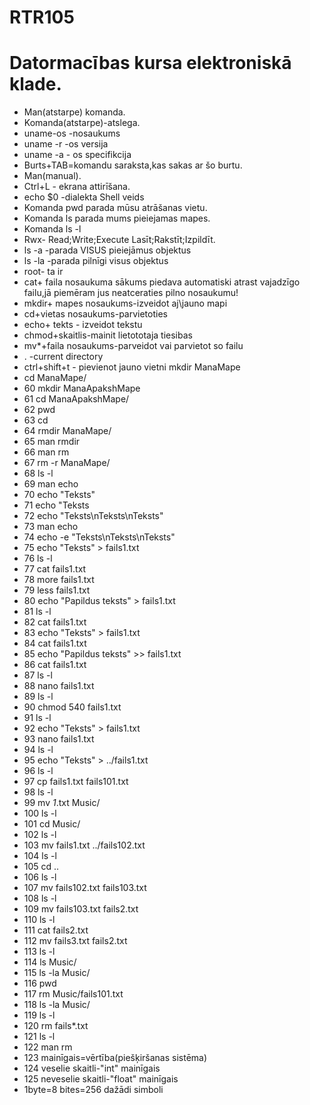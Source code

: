 # RTR105
# Datormacības kursa elektroniskā klade.
* Man(atstarpe) komanda.
* Komanda(atstarpe)-atslega.
* uname-os -nosaukums
* uname -r -os versija 
* uname -a - os specifikcija
* Burts+TAB=komandu saraksta,kas sakas ar šo burtu.
* Man(manual).
* Ctrl+L - ekrana attirīšana.
* echo $0 -dialekta Shell veids
* Komanda pwd parada mūsu atrāšanas vietu.
* Komanda ls parada mums pieiejamas mapes.
* Komanda ls -l 
* Rwx- Read;Write;Execute Lasīt;Rakstīt;Izpildīt.
* ls -a -parada VISUS pieiejāmus objektus
* ls -la -parada pilnīgi visus objektus
* root- ta ir
* cat+ faila nosaukuma sākums piedava automatiski atrast vajadzīgo failu,jā piemēram jus neatceraties pilno nosaukumu!
* mkdir+ mapes nosaukums-izveidot aj\\jauno mapi
* cd+vietas nosaukums-parvietoties
* echo+ tekts - izveidot tekstu 
* chmod+skaitlis-mainit lietototaja tiesibas
* mv*+faila nosaukums-parveidot vai parvietot so failu
* . -current directory
* ctrl+shift+t - pievienot jauno vietni
mkdir ManaMape
* cd ManaMape/
* 60  mkdir ManaApakshMape
* 61  cd ManaApakshMape/
* 62  pwd
* 63  cd
* 64  rmdir ManaMape/
* 65  man rmdir
* 66  man rm
* 67  rm -r ManaMape/
* 68  ls -l
* 69  man echo
* 70  echo "Teksts"
* 71  echo "Teksts
* 72  echo "Teksts\nTeksts\nTeksts"
* 73  man echo
* 74  echo -e "Teksts\nTeksts\nTeksts"
* 75  echo "Teksts" > fails1.txt
* 76  ls -l
* 77  cat fails1.txt 
* 78  more fails1.txt 
* 79  less fails1.txt 
* 80  echo "Papildus teksts" > fails1.txt
* 81  ls -l
* 82  cat fails1.txt 
* 83  echo "Teksts" > fails1.txt
* 84  cat fails1.txt 
* 85  echo "Papildus teksts" >> fails1.txt
* 86  cat fails1.txt 
* 87  ls -l
* 88  nano fails1.txt 
* 89  ls -l
* 90  chmod 540 fails1.txt 
* 91  ls -l
* 92  echo "Teksts" > fails1.txt
* 93  nano fails1.txt 
* 94  ls -l
* 95  echo "Teksts" > ../fails1.txt
* 96  ls -l
* 97  cp fails1.txt fails101.txt
* 98  ls -l
* 99  mv *1*.txt Music/
* 100  ls -l
* 101  cd Music/
* 102  ls -l
* 103  mv fails1.txt ../fails102.txt
* 104  ls -l
* 105  cd ..
* 106  ls -l
* 107  mv fails102.txt fails103.txt
* 108  ls -l
* 109  mv fails103.txt fails2.txt
* 110  ls -l
* 111  cat fails2.txt 
* 112  mv fails3.txt fails2.txt
* 113  ls -l
* 114  ls Music/
* 115  ls -la Music/
* 116  pwd
* 117  rm Music/fails101.txt 
* 118  ls -la Music/
* 119  ls -l
* 120  rm fails*.txt
* 121  ls -l
* 122  man rm 
* 123 mainīgais=vērtība(piešķiršanas sistēma)
* 124 veselie skaitli-"int" mainīgais
* 125 neveselie skaitli-"float" mainīgais
* 1byte=8 bites=256 dažādi simboli
